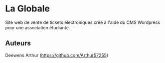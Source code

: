 # La Globale

Site web de vente de tickets électroniques créé à l'aide du CMS Wordpress pour une association étudiante.

## Auteurs

Deewens
Arthur (https://github.com/Arthur57255)